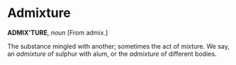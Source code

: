 # Admixture

**ADMIX'TURE**, _noun_ \[From admix.\]

The substance mingled with another; sometimes the act of mixture. We say, an _admixture_ of sulphur with alum, or the _admixture_ of different bodies.